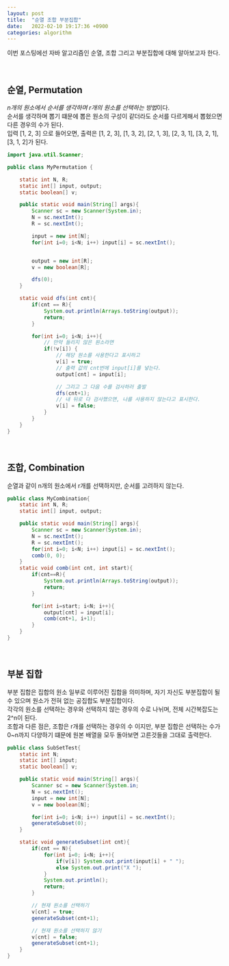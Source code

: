 ```yaml
---
layout: post
title:  "순열 조합 부분집합"
date:   2022-02-10 19:17:36 +0900
categories: algorithm
---
```

이번 포스팅에선 자바 알고리즘인 순열, 조합 그리고 부분집합에 대해 알아보고자 한다.


<br>
<h2>순열, Permutation</h2>
<i>n개의 원소에서 순서를 생각하며 r개의 원소를 선택하는 방법</i>이다.<br>
순서를 생각하며 뽑기 떄문에 뽑은 원소의 구성이 같더라도 순서를 다르게해서 뽑혔으면 다른 경우의 수가 된다.<br>
입력 [1, 2, 3] 으로 들어오면, 출력은 [1, 2, 3], [1, 3, 2], [2, 1, 3], [2, 3, 1], [3, 2, 1], [3, 1, 2]가 된다.

```java
import java.util.Scanner;

public class MyPermutation {

	static int N, R;
	static int[] input, output;
	static boolean[] v;

	public static void main(String[] args){
		Scanner sc = new Scanner(System.in);
		N = sc.nextInt();
		R = sc.nextInt();

		input = new int[N];
		for(int i=0; i<N; i++) input[i] = sc.nextInt();


		output = new int[R];
		v = new boolean[R];

		dfs(0);
	}

	static void dfs(int cnt){
		if(cnt == R){
			System.out.println(Arrays.toString(output));
			return;
		}

		for(int i=0; i<N; i++){
			// 만약 들리지 않은 원소라면
			if(!v[i]) {
				// 해당 원소를 사용한다고 표시하고
				v[i] = true;
				// 출력 값의 cnt번에 input[i]를 넣는다.
				output[cnt] = input[i];

				// 그리고 그 다음 수를 검사하러 출발
				dfs(cnt+1);
				// 내 뒤로 다 검사했으면, 나를 사용하지 않는다고 표시한다.
				v[i] = false;
			}
		}
	}
}

```
<br>
<h2>조합, Combination</h2>
순열과 같이 n개의 원소에서 r개를 선택하지만, 순서를 고려하지 않는다.

```java
public class MyCombination{
	static int N, R;
	static int[] input, output;

	public static void main(String[] args){
		Scanner sc = new Scanner(System.in);
		N = sc.nextInt();
		R = sc.nextInt();
		for(int i=0; i<N; i++) input[i] = sc.nextInt();
		comb(0, 0);
	}
	static void comb(int cnt, int start){
		if(cnt==R){
			System.out.println(Arrays.toString(output));
			return;
		}

		for(int i=start; i<N; i++){
			output[cnt] = input[i];
			comb(cnt+1, i+1);
		}
	}
}

```

<br>
<h2>부분 집합</h2>
부분 집합은 집합의 원소 일부로 이루어진 집합을 의미하며, 자기 자신도 부분집합이 될 수 있으며 원소가 전혀 없는 공집합도 부분집합이다.<br>
각각의 원소를 선택하는 경우와 선택하지 않는 경우의 수로 나뉘며, 전체 시간복잡도는 2^n이 된다.<br>
조합과 다른 점은, 조합은 r개를 선택하는 경우의 수 이지만, 부분 집합은 선택하는 수가 0~n까지 다양하기 떄문에 원본 배열을 모두 돌아보면 고른것들을 그대로 출력한다.<br>

```java
public class SubSetTest{
	static int N;
	static int[] input;
	static boolean[] v;

	public static void main(String[] args){
		Scanner sc = new Scanner(System.in;
		N = sc.nextInt();
		input = new int[N];
		v = new boolean[N];

		for(int i=0; i<N; i++) input[i] = sc.nextInt();
		generateSubset(0);
	}

	static void generateSubset(int cnt){
		if(cnt == N){
			for(int i=0; i<N; i++){
				if(v[i]) System.out.print(input[i] + " ");
				else System.out.print("X ");
			}
			System.out.println();
			return;
		}

		// 현재 원소를 선택하기
		v[cnt] = true;
		generateSubset(cnt+1);

		// 현재 원소를 선택하지 않기
		v[cnt] = false;
		generateSubset(cnt+1);
	}
}
```